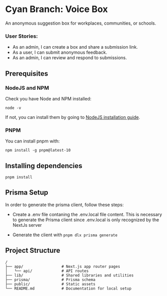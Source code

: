 # Cyan Branch: Voice Box

An anonymous suggestion box for workplaces, communities, or schools.

### User Stories:

- As an admin, I can create a box and share a submission link.
- As a user, I can submit anonymous feedback.
- As an admin, I can review and respond to submissions.

## Prerequisites

### NodeJS and NPM

Check you have Node and NPM installed:

`node -v`

If not, you can install them by going to [NodeJS installation guide](https://nodejs.org/en/download).

### PNPM

You can install pnpm with:

`npm install -g pnpm@latest-10`

## Installing dependencies

`pnpm install`

## Prisma Setup

In order to generate the prisma client, follow these steps:

- Create a .env file contaning the .env.local file content. This is necessary to generate the Prisma client since
  .env.local is only recognized by the NextJs server

- Generate the client with `pnpm dlx prisma generate`

## Project Structure

```
/
├── app/                 # Next.js app router pages        
│   └── api/             # API routes
├── lib/                 # Shared libraries and utilities
├── prisma/              # Prisma schema
├── public/              # Static assets
└── README.md            # Documentation for local setup
```
